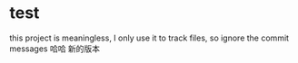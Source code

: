 # test
this project is meaningless, I only use it to track files, so ignore the commit messages
哈哈
新的版本
